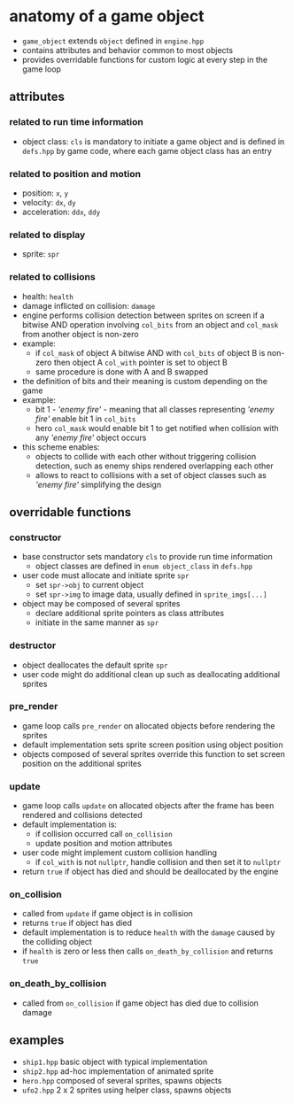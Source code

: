 # anatomy of a game object

* `game_object` extends `object` defined in `engine.hpp`
* contains attributes and behavior common to most objects
* provides overridable functions for custom logic at every step in the game loop

## attributes

### related to run time information
* object class: `cls` is mandatory to initiate a game object and is defined in `defs.hpp` by game code, where each game object class has an entry

### related to position and motion
* position: `x`, `y`
* velocity: `dx`, `dy`
* acceleration: `ddx`, `ddy`

### related to display
* sprite: `spr`

### related to collisions
* health: `health`
* damage inflicted on collision: `damage`
* engine performs collision detection between sprites on screen if a bitwise AND operation involving `col_bits` from an object and `col_mask` from another object is non-zero
* example:
  - if `col_mask` of object A bitwise AND with `col_bits` of object B is non-zero then object A `col_with` pointer is set to object B
  - same procedure is done with A and B swapped
* the definition of bits and their meaning is custom depending on the game
* example:
  - bit 1 - _'enemy fire'_ - meaning that all classes representing _'enemy fire'_ enable bit 1 in `col_bits`
  - hero `col_mask` would enable bit 1 to get notified when collision with any _'enemy fire'_ object occurs
* this scheme enables:
  - objects to collide with each other without triggering collision detection, such as enemy ships rendered overlapping each other
  - allows to react to collisions with a set of object classes such as _'enemy fire'_ simplifying the design

## overridable functions

### constructor
* base constructor sets mandatory `cls` to provide run time information
  - object classes are defined in `enum object_class` in `defs.hpp`
* user code must allocate and initiate sprite `spr`
  - set `spr->obj` to current object
  - set `spr->img` to image data, usually defined in `sprite_imgs[...]`
* object may be composed of several sprites
  - declare additional sprite pointers as class attributes
  - initiate in the same manner as `spr`

### destructor
* object deallocates the default sprite `spr`
* user code might do additional clean up such as deallocating additional sprites

### pre_render
* game loop calls `pre_render` on allocated objects before rendering the sprites
* default implementation sets sprite screen position using object position
* objects composed of several sprites override this function to set screen position on the additional sprites

### update
* game loop calls `update` on allocated objects after the frame has been rendered and collisions detected
* default implementation is:
  - if collision occurred call `on_collision`
  - update position and motion attributes
* user code might implement custom collision handling
  - if `col_with` is not `nullptr`, handle collision and then set it to `nullptr`
* return `true` if object has died and should be deallocated by the engine

### on_collision
* called from `update` if game object is in collision
* returns `true` if object has died
* default implementation is to reduce `health` with the `damage` caused by the colliding object
* if `health` is zero or less then calls `on_death_by_collision` and returns `true`

### on_death_by_collision
* called from `on_collision` if game object has died due to collision damage

## examples
* `ship1.hpp` basic object with typical implementation
* `ship2.hpp` ad-hoc implementation of animated sprite
* `hero.hpp` composed of several sprites, spawns objects
* `ufo2.hpp` 2 x 2 sprites using helper class, spawns objects
